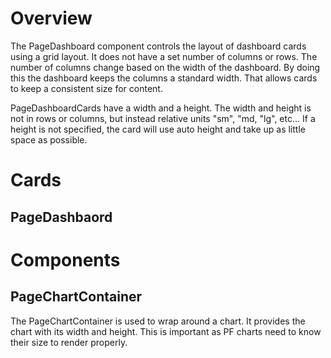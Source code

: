 # Overview

The PageDashboard component controls the layout of dashboard cards using a grid layout.
It does not have a set number of columns or rows.
The number of columns change based on the width of the dashboard.
By doing this the dashboard keeps the columns a standard width.
That allows cards to keep a consistent size for content.

PageDashboardCards have a width and a height.
The width and height is not in rows or columns, but instead relative units "sm", "md, "lg", etc...
If a height is not specified, the card will use auto height and take up as little space as possible.

# Cards

## PageDashbaord

# Components

## PageChartContainer

The PageChartContainer is used to wrap around a chart.
It provides the chart with its width and height.
This is important as PF charts need to know their size to render properly.

